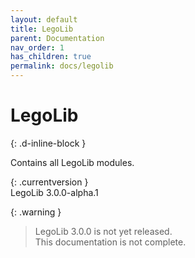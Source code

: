 ```yaml
---
layout: default
title: LegoLib
parent: Documentation
nav_order: 1
has_children: true
permalink: docs/legolib
---
```

# LegoLib 
{: .d-inline-block }  

Contains all LegoLib modules.  

{: .currentversion }  
LegoLib 3.0.0-alpha.1  

{: .warning }  
> LegoLib 3.0.0 is not yet released.  
> This documentation is not complete.  